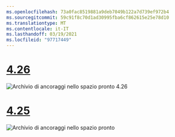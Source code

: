 ```yaml
---
ms.openlocfilehash: 73a0fac8519881a9deb7049b122a7d739ef972b4
ms.sourcegitcommit: 59c91f8c70d1ad30995fba6cf862615e25e78d10
ms.translationtype: MT
ms.contentlocale: it-IT
ms.lasthandoff: 03/19/2021
ms.locfileid: "97717449"
---
```

# <a name="426"></a>[4.26](#tab/426)

![Archivio di ancoraggi nello spazio pronto 4.26](../images/local-spatial-anchors-img-01.png)

# <a name="425"></a>[4.25](#tab/425)

![Archivio di ancoraggi nello spazio pronto](../images/unreal-spatialanchors-store-ready.PNG)
